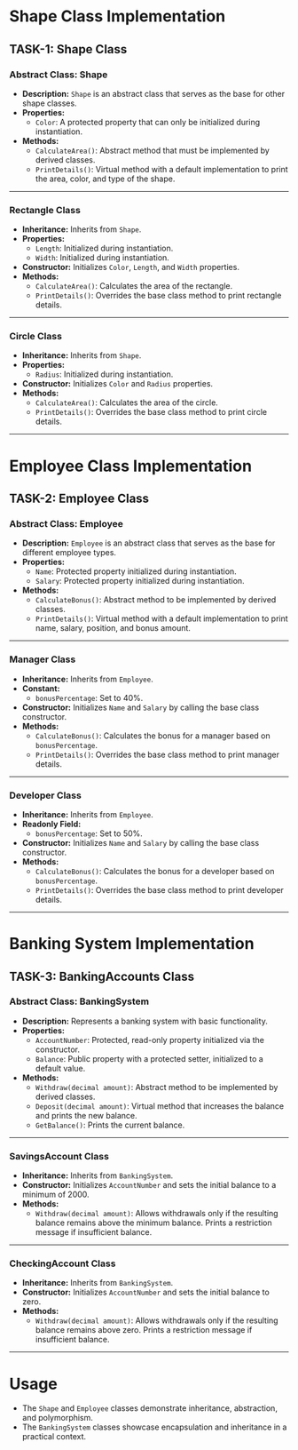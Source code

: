 # Shape Class Implementation
 
## TASK-1: Shape Class
 
### Abstract Class: Shape
- **Description:** `Shape` is an abstract class that serves as the base for other shape classes.
- **Properties:**
  - `Color`: A protected property that can only be initialized during instantiation.
- **Methods:**
  - `CalculateArea()`: Abstract method that must be implemented by derived classes.
  - `PrintDetails()`: Virtual method with a default implementation to print the area, color, and type of the shape.
 
---
 
### Rectangle Class
- **Inheritance:** Inherits from `Shape`.
- **Properties:**
  - `Length`: Initialized during instantiation.
  - `Width`: Initialized during instantiation.
- **Constructor:** Initializes `Color`, `Length`, and `Width` properties.
- **Methods:**
  - `CalculateArea()`: Calculates the area of the rectangle.
  - `PrintDetails()`: Overrides the base class method to print rectangle details.
 
---
 
### Circle Class
- **Inheritance:** Inherits from `Shape`.
- **Properties:**
  - `Radius`: Initialized during instantiation.
- **Constructor:** Initializes `Color` and `Radius` properties.
- **Methods:**
  - `CalculateArea()`: Calculates the area of the circle.
  - `PrintDetails()`: Overrides the base class method to print circle details.
 
---
 
# Employee Class Implementation
 
## TASK-2: Employee Class
 
### Abstract Class: Employee
- **Description:** `Employee` is an abstract class that serves as the base for different employee types.
- **Properties:**
  - `Name`: Protected property initialized during instantiation.
  - `Salary`: Protected property initialized during instantiation.
- **Methods:**
  - `CalculateBonus()`: Abstract method to be implemented by derived classes.
  - `PrintDetails()`: Virtual method with a default implementation to print name, salary, position, and bonus amount.
 
---
 
### Manager Class
- **Inheritance:** Inherits from `Employee`.
- **Constant:**
  - `bonusPercentage`: Set to 40%.
- **Constructor:** Initializes `Name` and `Salary` by calling the base class constructor.
- **Methods:**
  - `CalculateBonus()`: Calculates the bonus for a manager based on `bonusPercentage`.
  - `PrintDetails()`: Overrides the base class method to print manager details.
 
---
 
### Developer Class
- **Inheritance:** Inherits from `Employee`.
- **Readonly Field:**
  - `bonusPercentage`: Set to 50%.
- **Constructor:** Initializes `Name` and `Salary` by calling the base class constructor.
- **Methods:**
  - `CalculateBonus()`: Calculates the bonus for a developer based on `bonusPercentage`.
  - `PrintDetails()`: Overrides the base class method to print developer details.
 
---
 
# Banking System Implementation
 
## TASK-3: BankingAccounts Class
 
### Abstract Class: BankingSystem
- **Description:** Represents a banking system with basic functionality.
- **Properties:**
  - `AccountNumber`: Protected, read-only property initialized via the constructor.
  - `Balance`: Public property with a protected setter, initialized to a default value.
- **Methods:**
  - `Withdraw(decimal amount)`: Abstract method to be implemented by derived classes.
  - `Deposit(decimal amount)`: Virtual method that increases the balance and prints the new balance.
  - `GetBalance()`: Prints the current balance.
 
---
 
### SavingsAccount Class
- **Inheritance:** Inherits from `BankingSystem`.
- **Constructor:** Initializes `AccountNumber` and sets the initial balance to a minimum of 2000.
- **Methods:**
  - `Withdraw(decimal amount)`: Allows withdrawals only if the resulting balance remains above the minimum balance. Prints a restriction message if insufficient balance.
 
---
 
### CheckingAccount Class
- **Inheritance:** Inherits from `BankingSystem`.
- **Constructor:** Initializes `AccountNumber` and sets the initial balance to zero.
- **Methods:**
  - `Withdraw(decimal amount)`: Allows withdrawals only if the resulting balance remains above zero. Prints a restriction message if insufficient balance.
 
---
 
# Usage
- The `Shape` and `Employee` classes demonstrate inheritance, abstraction, and polymorphism.
- The `BankingSystem` classes showcase encapsulation and inheritance in a practical context.
